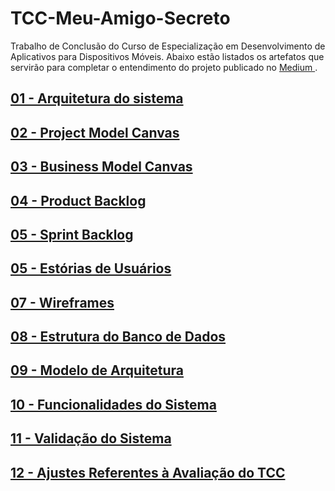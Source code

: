 # TCC-Meu-Amigo-Secreto
Trabalho de Conclusão do Curso de Especialização em Desenvolvimento de Aplicativos para Dispositivos Móveis.
Abaixo estão listados os artefatos que servirão para completar o entendimento do projeto publicado no <a href="https://medium.com/p/56d6a1d5fed3"> Medium </a>.

## [01 - Arquitetura do sistema](estrutura-banco-dados.md)

## [02 - Project Model Canvas](project-model-canvas.md)

## [03 - Business Model Canvas](business-model-canvas.md)

## [04 - Product Backlog](product-backlog.md)

## [05 - Sprint Backlog](sprint-backlog.md)

## [05 - Estórias de Usuários](estorias-usuarios.md)

## [07 - Wireframes](wireframes.md)

## [08 - Estrutura do Banco de Dados](estrutura-banco-dados.md)

## [09 - Modelo de Arquitetura](arquitetura.md)

## [10 - Funcionalidades do Sistema](funcionalidades-aplicacao.md)

## [11 - Validação do Sistema](valiadao-aplicacao.md)

## [12 - Ajustes Referentes à Avaliação do TCC](ajustes_ref_parecer_banca.md)
